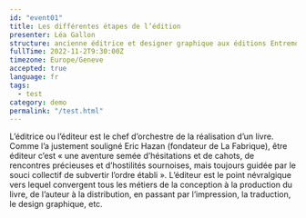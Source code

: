 ```yaml
---
id: "event01"
title: Les différentes étapes de l’édition
presenter: Léa Gallon
structure: ancienne éditrice et designer graphique aux éditions Entremonde, Paris & Genève
fullTime: 2022-11-2T9:30:00Z
timezone: Europe/Geneve
accepted: true
language: fr
tags: 
  - test
category: demo
permalink: "/test.html"
---
```


L’éditrice ou l’éditeur est le chef d’orchestre de la réalisation d’un livre. Comme l’a justement souligné Eric Hazan (fondateur de La Fabrique), être éditeur c’est « une aventure semée d’hésitations et de cahots, de rencontres précieuses et d’hostilités sournoises, mais toujours guidée par le souci collectif de subvertir l’ordre établi ». L’éditeur est le point névralgique vers lequel convergent tous les métiers de la conception à la production du livre, de l’auteur à la distribution, en passant par l’impression, la traduction, le design graphique, etc.

